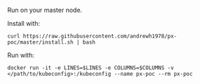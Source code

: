 Run on your master node.

Install with:
```
curl https://raw.githubusercontent.com/andrewh1978/px-poc/master/install.sh | bash
```

Run with:
```
docker run -it -e LINES=$LINES -e COLUMNS=$COLUMNS -v </path/to/kubeconfig>:/kubeconfig --name px-poc --rm px-poc
```
